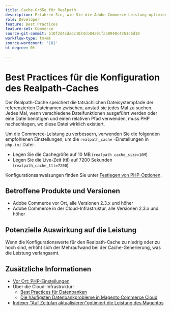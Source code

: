```yaml
---
title: Cache-Größe für Realpath
description: Erfahren Sie, wie Sie die Adobe Commerce-Leistung optimieren können, indem Sie die Cache-Konfiguration für PHP readpath aktualisieren, um die empfohlenen Einstellungen zu verwenden.
role: Developer
feature: Best Practices
feature-set: Commerce
source-git-commit: 510f2d4cdaec1034cb04a01fab0948c4261c6d10
workflow-type: tm+mt
source-wordcount: '181'
ht-degree: 0%

---
```



# Best Practices für die Konfiguration des Realpath-Caches

Der Realpath-Cache speichert die tatsächlichen Dateisystempfade der referenzierten Dateinamen zwischen, anstatt sie jedes Mal zu suchen. Jedes Mal, wenn verschiedene Dateifunktionen ausgeführt werden oder eine Datei benötigen und einen relativen Pfad verwenden, muss PHP nachschlagen, wo diese Datei wirklich existiert.

Um die Commerce-Leistung zu verbessern, verwenden Sie die folgenden empfohlenen Einstellungen, um die `realpath_cache` -Einstellungen in `php.ini` Datei:

- Legen Sie die Cachegröße auf 10 MB (`realpath cache_size=10M`)
- Legen Sie die Live-Zeit (ttl) auf 7200 Sekunden (`realpath_cache_ttl=7200`)

Konfigurationsanweisungen finden Sie unter [Festlegen von PHP-Optionen](../../../installation/prerequisites/php-settings.md#how-to-set-php-options).

## Betroffene Produkte und Versionen

- Adobe Commerce vor Ort, alle Versionen 2.3.x und höher
- Adobe Commerce in der Cloud-Infrastruktur, alle Versionen 2.3.x und höher

## Potenzielle Auswirkung auf die Leistung

Wenn die Konfigurationswerte für den Realpath-Cache zu niedrig oder zu hoch sind, erhöht sich der Mehraufwand bei der Cache-Generierung, was die Leistung verlangsamt.

## Zusätzliche Informationen

- [Vor Ort: PHP-Einstellungen](../../../performance/software.md#php-settings)
- Über die Cloud-Infrastruktur:
   - [Best Practices für Datenbanken](database-on-cloud.md)
   - [Die häufigsten Datenbankprobleme in Magento Commerce Cloud](../maintenance/resolve-database-performance-issues.md)
- [Indexer &quot;Auf Zeitplan aktualisieren&quot;optimiert die Leistung des Magentos](../maintenance/indexer-configuration.md)

